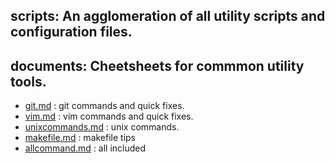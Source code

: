 ## scripts: An agglomeration of all utility scripts and configuration files.

## documents: Cheetsheets for commmon utility tools.
- [git.md](https://github.com/sdasgup3/scripts-n-docs/blob/master/documents/git.md) : git commands and quick fixes.
- [vim.md](https://github.com/sdasgup3/scripts-n-docs/blob/master/documents/vim.md) : vim commands and quick fixes.
- [unixcommands.md](https://github.com/sdasgup3/scripts-n-docs/blob/master/documents/unixcommands.md) : unix commands.
- [makefile.md](https://github.com/sdasgup3/scripts-n-docs/blob/master/documents/makefile.md) : makefile tips
- [allcommand.md](https://github.com/sdasgup3/scripts-n-docs/blob/master/documents/allcommand.md) : all included

